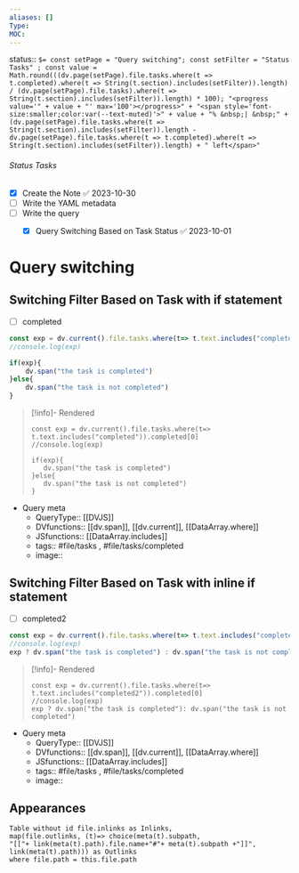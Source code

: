 ```yaml
---
aliases: []
Type: 
MOC:
---
```


status::  `$= const setPage = "Query switching"; const setFilter = "Status Tasks" ; const value = Math.round(((dv.page(setPage).file.tasks.where(t => t.completed).where(t => String(t.section).includes(setFilter)).length) / (dv.page(setPage).file.tasks).where(t => String(t.section).includes(setFilter)).length) * 100); "<progress value='" + value + "' max='100'></progress>" + "<span style='font-size:smaller;color:var(--text-muted)'>" + value + "% &nbsp;| &nbsp;" + (dv.page(setPage).file.tasks.where(t => String(t.section).includes(setFilter)).length - dv.page(setPage).file.tasks.where(t => t.completed).where(t => String(t.section).includes(setFilter)).length) + " left</span>" `

###### Status Tasks
- [x] Create the Note ✅ 2023-10-30
- [ ] Write the YAML metadata
- [ ] Write the query
    - [x] Query Switching Based on Task Status ✅ 2023-10-01


# Query switching

## Switching Filter Based on Task with if statement

- [ ] completed

```js 
const exp = dv.current().file.tasks.where(t=> t.text.includes("completed")).completed[0]
//console.log(exp)

if(exp){
    dv.span("the task is completed")
}else{
    dv.span("the task is not completed")
}
```

>[!info]- Rendered
>```dataviewjs
>const exp = dv.current().file.tasks.where(t=> t.text.includes("completed")).completed[0]
>//console.log(exp)
>
>if(exp){
>    dv.span("the task is completed")
>}else{
>    dv.span("the task is not completed")
>}
>```


- Query meta
    - QueryType:: [[DVJS]]
    - DVfunctions:: [[dv.span]], [[dv.current]], [[DataArray.where]]
    - JSfunctions:: [[DataArray.includes]]
    - tags:: #file/tasks , #file/tasks/completed
    - image:: 


## Switching Filter Based on Task with inline if statement

- [ ] completed2

```js
const exp = dv.current().file.tasks.where(t=> t.text.includes("completed2")).completed[0]
//console.log(exp)
exp ? dv.span("the task is completed") : dv.span("the task is not completed")
```

>[!info]- Rendered
>```dataviewjs
>const exp = dv.current().file.tasks.where(t=> t.text.includes("completed2")).completed[0]
>//console.log(exp)
>exp ? dv.span("the task is completed"): dv.span("the task is not completed")
>```


- Query meta
    - QueryType:: [[DVJS]]
    - DVfunctions:: [[dv.span]], [[dv.current]], [[DataArray.where]]
    - JSfunctions:: [[DataArray.includes]]
    - tags:: #file/tasks , #file/tasks/completed
    - image:: 



## Appearances

```dataview
Table without id file.inlinks as Inlinks, 
map(file.outlinks, (t)=> choice(meta(t).subpath, 
"[["+ link(meta(t).path).file.name+"#"+ meta(t).subpath +"]]", 
link(meta(t).path))) as Outlinks
where file.path = this.file.path
```





